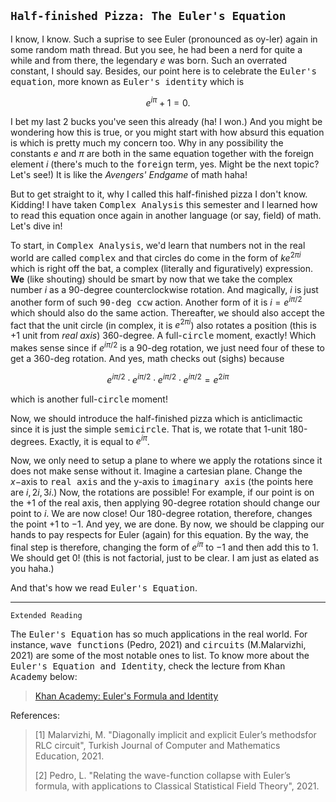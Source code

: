 `Half-finished Pizza: The Euler's Equation`
---
I know, I know. Such a suprise to see Euler (pronounced as oy-ler) again in some random math thread. But you see, he had been a nerd for quite a while and from there, the legendary $e$ was born. Such an overrated constant, I should say. Besides, our point here is to celebrate the <kbd>Euler's equation</kbd>, more known as <kbd>Euler's identity</kbd> which is 

$$e^{i\pi} + 1 = 0.$$

I bet my last 2 bucks you've seen this already (ha! I won.) And you might be wondering how this is true, or you might start with how absurd this equation is which is pretty much my concern too. Why in any possibility the constants $e$ and $\pi$ are both in the same equation together with the foreign element $i$ (there's much to the  <kbd>foreign</kbd> term, yes. Might be the next topic? Let's see!) It is like the <i>Avengers' Endgame</i> of math haha! 

But to get straight to it, why I called this half-finished pizza I don't know. Kidding! I have taken <kbd>Complex Analysis</kbd> this semester and I learned how to read this equation once again in another language (or say, field) of math. Let's dive in!

To start, in <kbd>Complex Analysis</kbd>, we'd learn that numbers not in the real world are called <kbd>complex</kbd> and that circles do come in the form of $ke^{2\pi i}$ which is right off the bat, a complex (literally and figuratively) expression. **We** (like shouting) should be smart by now that we take the complex number $i$ as a 90-degree counterclockwise rotation. And magically, $i$ is just another form of such <kbd>90-deg ccw</kbd> action. Another form of it is $i = e^{i\pi/2}$ which should also do the same action. Thereafter, <kbd>we</kbd> should also accept the fact that the unit circle (in complex, it is $e^{2\pi i}$) also rotates a position (this is $+1$ unit from <i>real axis</i>) 360-degree. A full-<kbd>circle</kbd> moment, exactly! Which makes sense since if $e^{i\pi/2}$ is a 90-deg rotation, we just need four of these to get a 360-deg rotation. And yes, math checks out (sighs) because 

$$e^{i\pi/2}\cdot e^{i\pi/2}\cdot e^{i\pi/2}\cdot e^{i\pi/2} = e^{2i\pi}$$

which is another full-<kbd>circle</kbd> moment! 

Now, we should introduce the half-finished pizza which is anticlimactic since it is just the simple <kbd>semicircle</kbd>. That is, we rotate that 1-unit 180-degrees. Exactly, it is equal to $e^{i\pi}$. 

Now, we only need to setup a plane to where we apply the rotations since it does not make sense without it. Imagine a cartesian plane. Change the $x-$axis to <kbd>real axis</kbd> and the y-axis to <kbd>imaginary axis</kbd> (the points here are $i, 2i, 3i$.) Now, the rotations are possible! For example, if our point is on the $+1$ of the real axis, then applying 90-degree rotation should change our point to $i$. We are now close! Our 180-degree rotation, therefore, changes the point $+1$ to $-1$. And yey, we are done. By now, we should be clapping our hands to pay respects for Euler (again) for this equation. By the way, the final step is therefore, changing the form of $e^{i\pi}$ to $-1$ and then add this to $1$. We should get $0$! (this is not factorial, just to be clear. I am just as elated as you haha.) 

And that's how we read <kbd>Euler's Equation</kbd>.

---
`Extended Reading`

The <kbd>Euler's Equation</kbd> has so much applications in the real world. For instance, <kbd>wave functions</kbd> (Pedro, 2021) and <kbd>circuits</kbd> (M.Malarvizhi, 2021) are some of the most notable ones to list. To know more about the <kbd>Euler's Equation and Identity</kbd>, check the lecture from <kbd>Khan Academy</kbd> below:

> [Khan Academy: Euler's Formula and Identity](https://www.khanacademy.org/math/ap-calculus-bc/bc-series-new/bc-10-14/v/euler-s-formula-and-euler-s-identity#:~:text=Euler%27s%20formula%20is%20e%E2%81%B1%CB%A3%3Dcos,(x)%2C%20and%20e%CB%A3.)

References:
>[1] Malarvizhi, M. "Diagonally implicit and explicit Euler’s methodsfor RLC circuit", Turkish Journal of Computer and Mathematics Education, 2021.
>
>[2] Pedro, L. "Relating the wave-function collapse with Euler’s formula, with applications to Classical Statistical Field Theory", 2021.
